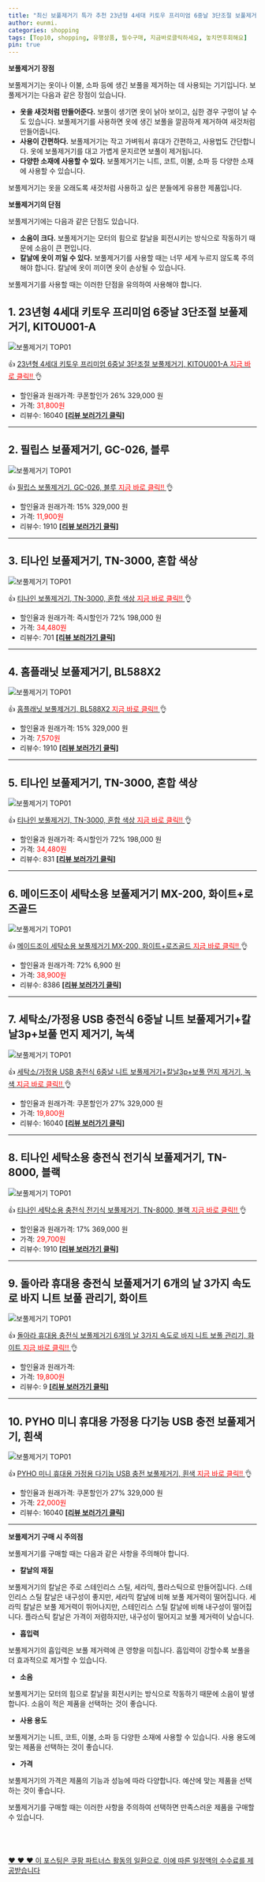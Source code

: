 ```yaml
---
title: "최신 보풀제거기 특가 추천 23년형 4세대 키토우 프리미엄 6중날 3단조절 보풀제거기, KITOU001-A 비교 장점"
author: eunmi.
categories: shopping
tags: [Top10, shopping, 유행상품, 필수구매, 지금바로클릭하세요, 놓치면후회해요]
pin: true
---
```

**보풀제거기 장점**

보풀제거기는 옷이나 이불, 소파 등에 생긴 보풀을 제거하는 데 사용되는 기기입니다. 보풀제거기는 다음과 같은 장점이 있습니다.

* **옷을 새것처럼 만들어준다.** 보풀이 생기면 옷이 낡아 보이고, 심한 경우 구멍이 날 수도 있습니다. 보풀제거기를 사용하면 옷에 생긴 보풀을 깔끔하게 제거하여 새것처럼 만들어줍니다.
* **사용이 간편하다.** 보풀제거기는 작고 가벼워서 휴대가 간편하고, 사용법도 간단합니다. 옷에 보풀제거기를 대고 가볍게 문지르면 보풀이 제거됩니다.
* **다양한 소재에 사용할 수 있다.** 보풀제거기는 니트, 코트, 이불, 소파 등 다양한 소재에 사용할 수 있습니다.

보풀제거기는 옷을 오래도록 새것처럼 사용하고 싶은 분들에게 유용한 제품입니다.

**보풀제거기의 단점**

보풀제거기에는 다음과 같은 단점도 있습니다.

* **소음이 크다.** 보풀제거기는 모터의 힘으로 칼날을 회전시키는 방식으로 작동하기 때문에 소음이 큰 편입니다.
* **칼날에 옷이 끼일 수 있다.** 보풀제거기를 사용할 때는 너무 세게 누르지 않도록 주의해야 합니다. 칼날에 옷이 끼이면 옷이 손상될 수 있습니다.

보풀제거기를 사용할 때는 이러한 단점을 유의하여 사용해야 합니다.

   

## 1. 23년형 4세대 키토우 프리미엄 6중날 3단조절 보풀제거기, KITOU001-A

![보풀제거기 TOP01](https://thumbnail6.coupangcdn.com/thumbnails/remote/230x230ex/image/vendor_inventory/d016/f0f77aecb44ad94e5a1a351626544392c2f4121fc7fb57265cdcd9743ebb.jpg)


👍 [23년형 4세대 키토우 프리미엄 6중날 3단조절 보풀제거기, KITOU001-A <font color=red> 지금 바로 클릭!! </font> ](https://link.coupang.com/re/AFFSDP?lptag=AF3617701&subid=GithubCoopas&pageKey=7159120599&traceid=V0-153&itemId=18013635494&vendorItemId=85729628533) 👌 


- 할인율과 원래가격: 쿠폰할인가 26%  329,000   원
- 가격: <span style='color:red'>31,800원</span>
- 리뷰수: 16040  [**[리뷰 보러가기 클릭]**](https://link.coupang.com/re/AFFSDP?lptag=AF3617701&subid=GithubCoopas&pageKey=7159120599&traceid=V0-153&itemId=18013635494&vendorItemId=85729628533)

---


   

## 2. 필립스 보풀제거기, GC-026, 블루

![보풀제거기 TOP01](https://thumbnail9.coupangcdn.com/thumbnails/remote/230x230ex/image/retail/images/1427025933880857-2334980a-bd8a-4f21-a610-5e339f8845d5.jpg)


👍 [필립스 보풀제거기, GC-026, 블루 <font color=red> 지금 바로 클릭!! </font> ](https://link.coupang.com/re/AFFSDP?lptag=AF3617701&subid=GithubCoopas&pageKey=4947594003&traceid=V0-153&itemId=6529631478&vendorItemId=87487710992) 👌 


- 할인율과 원래가격: 15%  329,000   원
- 가격: <span style='color:red'>11,900원</span>
- 리뷰수: 1910  [**[리뷰 보러가기 클릭]**](https://link.coupang.com/re/AFFSDP?lptag=AF3617701&subid=GithubCoopas&pageKey=4947594003&traceid=V0-153&itemId=6529631478&vendorItemId=87487710992)

---


   

## 3. 티나인 보풀제거기, TN-3000, 혼합 색상

![보풀제거기 TOP01](https://thumbnail8.coupangcdn.com/thumbnails/remote/230x230ex/image/retail/images/8493653025012659-1415a9ff-a56d-420b-b1c7-dfa6f681e55d.jpg)


👍 [티나인 보풀제거기, TN-3000, 혼합 색상 <font color=red> 지금 바로 클릭!! </font> ](https://link.coupang.com/re/AFFSDP?lptag=AF3617701&subid=GithubCoopas&pageKey=7345236717&traceid=V0-153&itemId=18888722202&vendorItemId=5457826928) 👌 


- 할인율과 원래가격: 즉시할인가 72%  198,000   원
- 가격: <span style='color:red'>34,480원</span>
- 리뷰수: 701  [**[리뷰 보러가기 클릭]**](https://link.coupang.com/re/AFFSDP?lptag=AF3617701&subid=GithubCoopas&pageKey=7345236717&traceid=V0-153&itemId=18888722202&vendorItemId=5457826928)

---


   

## 4. 홈플래닛 보풀제거기, BL588X2

![보풀제거기 TOP01](https://thumbnail8.coupangcdn.com/thumbnails/remote/230x230ex/image/retail/images/1065599883494982-cfcbc0d8-25ca-483b-86c6-3526cc14ecb4.JPG)


👍 [홈플래닛 보풀제거기, BL588X2 <font color=red> 지금 바로 클릭!! </font> ](https://link.coupang.com/re/AFFSDP?lptag=AF3617701&subid=GithubCoopas&pageKey=1837175274&traceid=V0-153&itemId=3123705882&vendorItemId=87125025508) 👌 


- 할인율과 원래가격: 15%  329,000   원
- 가격: <span style='color:red'>7,570원</span>
- 리뷰수: 1910  [**[리뷰 보러가기 클릭]**](https://link.coupang.com/re/AFFSDP?lptag=AF3617701&subid=GithubCoopas&pageKey=1837175274&traceid=V0-153&itemId=3123705882&vendorItemId=87125025508)

---


   

## 5. 티나인 보풀제거기, TN-3000, 혼합 색상

![보풀제거기 TOP01](https://thumbnail8.coupangcdn.com/thumbnails/remote/230x230ex/image/retail/images/8493653025012659-1415a9ff-a56d-420b-b1c7-dfa6f681e55d.jpg)


👍 [티나인 보풀제거기, TN-3000, 혼합 색상 <font color=red> 지금 바로 클릭!! </font> ](https://link.coupang.com/re/AFFSDP?lptag=AF3617701&subid=GithubCoopas&pageKey=7345236717&traceid=V0-153&itemId=18888722202&vendorItemId=5457826928) 👌 


- 할인율과 원래가격: 즉시할인가 72%  198,000   원
- 가격: <span style='color:red'>34,480원</span>
- 리뷰수: 831  [**[리뷰 보러가기 클릭]**](https://link.coupang.com/re/AFFSDP?lptag=AF3617701&subid=GithubCoopas&pageKey=7345236717&traceid=V0-153&itemId=18888722202&vendorItemId=5457826928)

---


   

## 6. 메이드조이 세탁소용 보풀제거기 MX-200, 화이트+로즈골드

![보풀제거기 TOP01](https://thumbnail7.coupangcdn.com/thumbnails/remote/230x230ex/image/vendor_inventory/6ac1/61b22a826b267173bf2410ba9c281078e3bc6388ae412ad438dda50b5a0e.jpg)


👍 [메이드조이 세탁소용 보풀제거기 MX-200, 화이트+로즈골드 <font color=red> 지금 바로 클릭!! </font> ](https://link.coupang.com/re/AFFSDP?lptag=AF3617701&subid=GithubCoopas&pageKey=6961969830&traceid=V0-153&itemId=16952332564&vendorItemId=84129122817) 👌 


- 할인율과 원래가격: 72%  6,900   원
- 가격: <span style='color:red'>38,900원</span>
- 리뷰수: 8386  [**[리뷰 보러가기 클릭]**](https://link.coupang.com/re/AFFSDP?lptag=AF3617701&subid=GithubCoopas&pageKey=6961969830&traceid=V0-153&itemId=16952332564&vendorItemId=84129122817)

---


   

## 7. 세탁소/가정용 USB 충전식 6중날 니트 보풀제거기+칼날3p+보풀 먼지 제거기, 녹색

![보풀제거기 TOP01](https://thumbnail6.coupangcdn.com/thumbnails/remote/230x230ex/image/vendor_inventory/19cb/b2ad6398a69f066b5a23a4e02fe040137c0fe16308ea2e91bd3bedfe1f4e.jpg)


👍 [세탁소/가정용 USB 충전식 6중날 니트 보풀제거기+칼날3p+보풀 먼지 제거기, 녹색 <font color=red> 지금 바로 클릭!! </font> ](https://link.coupang.com/re/AFFSDP?lptag=AF3617701&subid=GithubCoopas&pageKey=7603839754&traceid=V0-153&itemId=20121606069&vendorItemId=87216023366) 👌 


- 할인율과 원래가격: 쿠폰할인가 27%  329,000   원
- 가격: <span style='color:red'>19,800원</span>
- 리뷰수: 16040  [**[리뷰 보러가기 클릭]**](https://link.coupang.com/re/AFFSDP?lptag=AF3617701&subid=GithubCoopas&pageKey=7603839754&traceid=V0-153&itemId=20121606069&vendorItemId=87216023366)

---


   

## 8. 티나인 세탁소용 충전식 전기식 보풀제거기, TN-8000, 블랙

![보풀제거기 TOP01](https://thumbnail7.coupangcdn.com/thumbnails/remote/230x230ex/image/retail/images/2022/12/23/13/8/c1ccff38-3cb7-4021-b019-01005fc94443.jpg)


👍 [티나인 세탁소용 충전식 전기식 보풀제거기, TN-8000, 블랙 <font color=red> 지금 바로 클릭!! </font> ](https://link.coupang.com/re/AFFSDP?lptag=AF3617701&subid=GithubCoopas&pageKey=7017330203&traceid=V0-153&itemId=17267814022&vendorItemId=84439006032) 👌 


- 할인율과 원래가격: 17%  369,000   원
- 가격: <span style='color:red'>29,700원</span>
- 리뷰수: 1910  [**[리뷰 보러가기 클릭]**](https://link.coupang.com/re/AFFSDP?lptag=AF3617701&subid=GithubCoopas&pageKey=7017330203&traceid=V0-153&itemId=17267814022&vendorItemId=84439006032)

---


   

## 9. 돌아라 휴대용 충전식 보풀제거기 6개의 날 3가지 속도로 바지 니트 보풀 관리기, 화이트

![보풀제거기 TOP01](https://thumbnail7.coupangcdn.com/thumbnails/remote/230x230ex/image/vendor_inventory/2637/3148263cf83e2f8a7ecef27098f86c637ae8a7a68ca7c8bc0eeb5d853920.jpg)


👍 [돌아라 휴대용 충전식 보풀제거기 6개의 날 3가지 속도로 바지 니트 보풀 관리기, 화이트 <font color=red> 지금 바로 클릭!! </font> ](https://link.coupang.com/re/AFFSDP?lptag=AF3617701&subid=GithubCoopas&pageKey=7658100296&traceid=V0-153&itemId=20394474268&vendorItemId=87477136702) 👌 


- 할인율과 원래가격: 
- 가격: <span style='color:red'>19,800원</span>
- 리뷰수: 9  [**[리뷰 보러가기 클릭]**](https://link.coupang.com/re/AFFSDP?lptag=AF3617701&subid=GithubCoopas&pageKey=7658100296&traceid=V0-153&itemId=20394474268&vendorItemId=87477136702)

---


   

## 10. PYHO 미니 휴대용 가정용 다기능 USB 충전 보풀제거기, 흰색

![보풀제거기 TOP01](https://thumbnail6.coupangcdn.com/thumbnails/remote/230x230ex/image/vendor_inventory/4f44/b7bc08c5a1af27414986daa28e0facf4328eaed7bc8a972638841a3d269d.jpg)


👍 [PYHO 미니 휴대용 가정용 다기능 USB 충전 보풀제거기, 흰색 <font color=red> 지금 바로 클릭!! </font> ](https://link.coupang.com/re/AFFSDP?lptag=AF3617701&subid=GithubCoopas&pageKey=7675608351&traceid=V0-153&itemId=20487730409&vendorItemId=87553843283) 👌 


- 할인율과 원래가격: 쿠폰할인가 27%  329,000   원
- 가격: <span style='color:red'>22,000원</span>
- 리뷰수: 16040  [**[리뷰 보러가기 클릭]**](https://link.coupang.com/re/AFFSDP?lptag=AF3617701&subid=GithubCoopas&pageKey=7675608351&traceid=V0-153&itemId=20487730409&vendorItemId=87553843283)

---
**보풀제거기 구매 시 주의점**

보풀제거기를 구매할 때는 다음과 같은 사항을 주의해야 합니다.

* **칼날의 재질**

보풀제거기의 칼날은 주로 스테인리스 스틸, 세라믹, 플라스틱으로 만들어집니다. 스테인리스 스틸 칼날은 내구성이 좋지만, 세라믹 칼날에 비해 보풀 제거력이 떨어집니다. 세라믹 칼날은 보풀 제거력이 뛰어나지만, 스테인리스 스틸 칼날에 비해 내구성이 떨어집니다. 플라스틱 칼날은 가격이 저렴하지만, 내구성이 떨어지고 보풀 제거력이 낮습니다.

* **흡입력**

보풀제거기의 흡입력은 보풀 제거력에 큰 영향을 미칩니다. 흡입력이 강할수록 보풀을 더 효과적으로 제거할 수 있습니다.

* **소음**

보풀제거기는 모터의 힘으로 칼날을 회전시키는 방식으로 작동하기 때문에 소음이 발생합니다. 소음이 적은 제품을 선택하는 것이 좋습니다.

* **사용 용도**

보풀제거기는 니트, 코트, 이불, 소파 등 다양한 소재에 사용할 수 있습니다. 사용 용도에 맞는 제품을 선택하는 것이 좋습니다.

* **가격**

보풀제거기의 가격은 제품의 기능과 성능에 따라 다양합니다. 예산에 맞는 제품을 선택하는 것이 좋습니다.

보풀제거기를 구매할 때는 이러한 사항을 주의하여 선택하면 만족스러운 제품을 구매할 수 있습니다.<br><br><br><br><br> [ ❤ ❤ ❤ 이 포스팅은 쿠팡 파트너스 활동의 일환으로, 이에 따른 일정액의 수수료를 제공받습니다](https://link.coupang.com/a/bcEFyh)